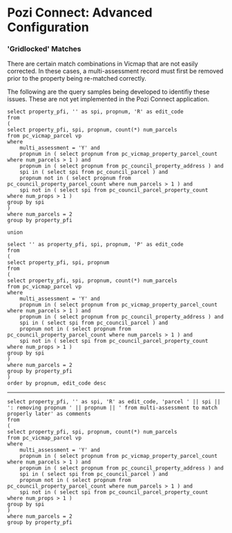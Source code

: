 # Pozi Connect: Advanced Configuration

### 'Gridlocked' Matches

There are certain match combinations in Vicmap that are not easily corrected. In these cases, a multi-assessment record must first be removed prior to the property being re-matched correctly.

The following are the query samples being developed to identifiy these issues. These are not yet implemented in the Pozi Connect application.

```
select property_pfi, '' as spi, propnum, 'R' as edit_code
from
(
select property_pfi, spi, propnum, count(*) num_parcels
from pc_vicmap_parcel vp
where
    multi_assessment = 'Y' and    
    propnum in ( select propnum from pc_vicmap_property_parcel_count where num_parcels > 1 ) and
    propnum in ( select propnum from pc_council_property_address ) and
    spi in ( select spi from pc_council_parcel ) and
    propnum not in ( select propnum from pc_council_property_parcel_count where num_parcels > 1 ) and    
    spi not in ( select spi from pc_council_parcel_property_count where num_props > 1 )    
group by spi
)
where num_parcels = 2
group by property_pfi

union

select '' as property_pfi, spi, propnum, 'P' as edit_code
from
(
select property_pfi, spi, propnum
from
(
select property_pfi, spi, propnum, count(*) num_parcels
from pc_vicmap_parcel vp
where
    multi_assessment = 'Y' and    
    propnum in ( select propnum from pc_vicmap_property_parcel_count where num_parcels > 1 ) and
    propnum in ( select propnum from pc_council_property_address ) and
    spi in ( select spi from pc_council_parcel ) and
    propnum not in ( select propnum from pc_council_property_parcel_count where num_parcels > 1 ) and    
    spi not in ( select spi from pc_council_parcel_property_count where num_props > 1 )    
group by spi
)
where num_parcels = 2
group by property_pfi
)
order by propnum, edit_code desc
```
---

```
select property_pfi, '' as spi, 'R' as edit_code, 'parcel ' || spi || ': removing propnum ' || propnum || ' from multi-assessment to match properly later' as comments
from
(
select property_pfi, spi, propnum, count(*) num_parcels
from pc_vicmap_parcel vp
where
    multi_assessment = 'Y' and    
    propnum in ( select propnum from pc_vicmap_property_parcel_count where num_parcels > 1 ) and
    propnum in ( select propnum from pc_council_property_address ) and
    spi in ( select spi from pc_council_parcel ) and
    propnum not in ( select propnum from pc_council_property_parcel_count where num_parcels > 1 ) and    
    spi not in ( select spi from pc_council_parcel_property_count where num_props > 1 )        
group by spi
)
where num_parcels = 2
group by property_pfi
```